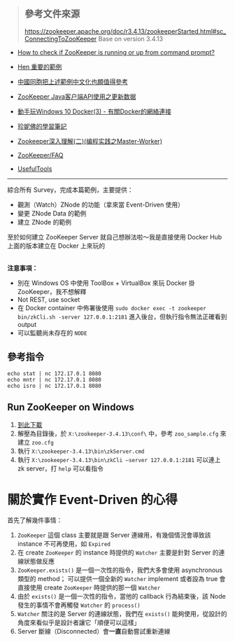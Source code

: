 > ## 參考文件來源
> https://zookeeper.apache.org/doc/r3.4.13/zookeeperStarted.html#sc_ConnectingToZooKeeper
> Base on version 3.4.13

- [How to check if ZooKeeper is running or up from command prompt?](https://stackoverflow.com/questions/29106546/how-to-check-if-zookeeper-is-running-or-up-from-command-prompt)  

- [Hen 重要的範例](https://zookeeper.apache.org/doc/r3.4.13/javaExample.html)

- [中國同胞把上述範例中文化也頗值得參考](http://www.cnblogs.com/haippy/archive/2012/07/20/2600077.html)

- [ZooKeeper Java客户端API使用之更新数据](https://my.oschina.net/lvyi/blog/521846)

- [動手玩Windows 10 Docker(3) - 有關Docker的網絡連接](https://dotblogs.com.tw/swater111/2017/01/03/171042)

- [珍妮佛的學習筆記](https://cutejaneii.wordpress.com/2017/07/24/docker-10-%E7%94%A8docker%E5%BB%BA%E7%AB%8Bzookeeper-clustermulti-host/)

- [Zookeeper深入理解(二)(编程实践之Master-Worker)](https://t.hao0.me/zookeeper/2015/03/02/zk-program-master-worker.html)

- [ZooKeeper/FAQ](https://wiki.apache.org/hadoop/ZooKeeper/FAQ) 

- [UsefulTools](https://cwiki.apache.org/confluence/display/ZOOKEEPER/UsefulTools)

- - - - - -

綜合所有 Survey，完成本篇範例，主要提供：

- 觀測（Watch）ZNode 的功能（拿來當 Event-Driven 使用）
- 變更 ZNode Data 的範例
- 建立 ZNode 的範例


至於如何建立 ZooKeeper Server 就自己想辦法啦～我是直接使用 Docker Hub 上面的版本建立在 Docker 上來玩的
<br/><br/>

**注意事項：**

- 別在 Windows OS 中使用 ToolBox + VirtualBox 來玩 Docker 掛 ZooKeeper，我不想解釋
- Not REST, use socket
- 在 Docker container 中佈署後使用
	`sudo docker exec -t zookeeper bin/zkCli.sh -server 127.0.0.1:2181`
	進入後台，但執行指令無法正確看到 output
- 可以監聽尚未存在的 `NODE`


參考指令
--------

```
echo stat | nc 172.17.0.1 8080
echo mntr | nc 172.17.0.1 8080
echo isro | nc 172.17.0.1 8080
```


Run ZooKeeper on Windows
------------------------

1. [到此下載](http://apache.stu.edu.tw/zookeeper/)
2. 解壓為目錄後，於 `X:\zookeeper-3.4.13\conf\` 中，參考 `zoo_sample.cfg` 來建立 `zoo.cfg`
3. 執行 `X:\zookeeper-3.4.13\bin\zkServer.cmd`
4. 執行 `X:\zookeeper-3.4.13\bin\zkCli –server 127.0.0.1:2181` 可以連上 zk server，打 `help` 可以看指令


關於實作 Event-Driven 的心得
============================


首先了解幾件事情：

1. `ZooKeeper` 這個 class 主要就是跟 Server 連線用，有幾個情況會導致該 instance 不可再使用，如 `Expired`
2. 在 create `ZooKeeper` 的 instance 時提供的 `Watcher` 主要是針對 Server 的連線狀態做反應
3. `ZooKeeper.exists()` 是一個一次性的指令，我們大多會使用 asynchronous 類型的 method；
	可以提供一個全新的 `Watcher` implement 或者設為 true 會直接使用 create `ZooKeeper` 時提供的那一個 `Watcher`
4. 由於 `exists()` 是一個一次性的指令，當他的 callback 行為結束後，該 Node 發生的事情不會再觸發 `Watcher` 的 `process()`
5. `Watcher` 關注的是 Server 的連線狀態，我們在 `exists()` 能夠使用，從設計的角度來看似乎是設計者讓它「順便可以這樣」
6. Server 斷線（Disconnected）會**一直**自動嘗試重新連線

